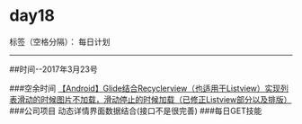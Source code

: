 # day18

标签（空格分隔）： 每日计划

---
##时间--2017年3月23号

###空余时间
[【Android】Glide结合Recyclerview（也适用于Listview）实现列表滑动的时候图片不加载，滑动停止的时候加载（已修正Listview部分以及排版）][1]
###公司项目
动态详情界面数据结合(接口不是很完善)
###每日GET技能


  [1]: http://blog.csdn.net/libra_louis/article/details/55517568